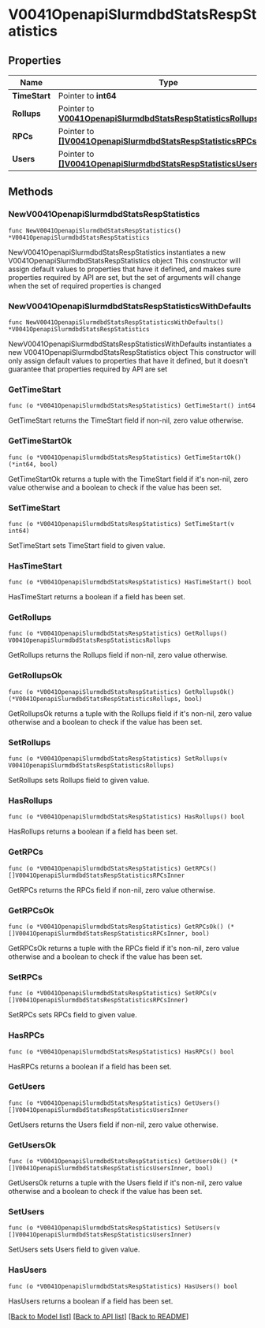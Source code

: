 # V0041OpenapiSlurmdbdStatsRespStatistics

## Properties

Name | Type | Description | Notes
------------ | ------------- | ------------- | -------------
**TimeStart** | Pointer to **int64** |  | [optional] 
**Rollups** | Pointer to [**V0041OpenapiSlurmdbdStatsRespStatisticsRollups**](V0041OpenapiSlurmdbdStatsRespStatisticsRollups.md) |  | [optional] 
**RPCs** | Pointer to [**[]V0041OpenapiSlurmdbdStatsRespStatisticsRPCsInner**](V0041OpenapiSlurmdbdStatsRespStatisticsRPCsInner.md) |  | [optional] 
**Users** | Pointer to [**[]V0041OpenapiSlurmdbdStatsRespStatisticsUsersInner**](V0041OpenapiSlurmdbdStatsRespStatisticsUsersInner.md) |  | [optional] 

## Methods

### NewV0041OpenapiSlurmdbdStatsRespStatistics

`func NewV0041OpenapiSlurmdbdStatsRespStatistics() *V0041OpenapiSlurmdbdStatsRespStatistics`

NewV0041OpenapiSlurmdbdStatsRespStatistics instantiates a new V0041OpenapiSlurmdbdStatsRespStatistics object
This constructor will assign default values to properties that have it defined,
and makes sure properties required by API are set, but the set of arguments
will change when the set of required properties is changed

### NewV0041OpenapiSlurmdbdStatsRespStatisticsWithDefaults

`func NewV0041OpenapiSlurmdbdStatsRespStatisticsWithDefaults() *V0041OpenapiSlurmdbdStatsRespStatistics`

NewV0041OpenapiSlurmdbdStatsRespStatisticsWithDefaults instantiates a new V0041OpenapiSlurmdbdStatsRespStatistics object
This constructor will only assign default values to properties that have it defined,
but it doesn't guarantee that properties required by API are set

### GetTimeStart

`func (o *V0041OpenapiSlurmdbdStatsRespStatistics) GetTimeStart() int64`

GetTimeStart returns the TimeStart field if non-nil, zero value otherwise.

### GetTimeStartOk

`func (o *V0041OpenapiSlurmdbdStatsRespStatistics) GetTimeStartOk() (*int64, bool)`

GetTimeStartOk returns a tuple with the TimeStart field if it's non-nil, zero value otherwise
and a boolean to check if the value has been set.

### SetTimeStart

`func (o *V0041OpenapiSlurmdbdStatsRespStatistics) SetTimeStart(v int64)`

SetTimeStart sets TimeStart field to given value.

### HasTimeStart

`func (o *V0041OpenapiSlurmdbdStatsRespStatistics) HasTimeStart() bool`

HasTimeStart returns a boolean if a field has been set.

### GetRollups

`func (o *V0041OpenapiSlurmdbdStatsRespStatistics) GetRollups() V0041OpenapiSlurmdbdStatsRespStatisticsRollups`

GetRollups returns the Rollups field if non-nil, zero value otherwise.

### GetRollupsOk

`func (o *V0041OpenapiSlurmdbdStatsRespStatistics) GetRollupsOk() (*V0041OpenapiSlurmdbdStatsRespStatisticsRollups, bool)`

GetRollupsOk returns a tuple with the Rollups field if it's non-nil, zero value otherwise
and a boolean to check if the value has been set.

### SetRollups

`func (o *V0041OpenapiSlurmdbdStatsRespStatistics) SetRollups(v V0041OpenapiSlurmdbdStatsRespStatisticsRollups)`

SetRollups sets Rollups field to given value.

### HasRollups

`func (o *V0041OpenapiSlurmdbdStatsRespStatistics) HasRollups() bool`

HasRollups returns a boolean if a field has been set.

### GetRPCs

`func (o *V0041OpenapiSlurmdbdStatsRespStatistics) GetRPCs() []V0041OpenapiSlurmdbdStatsRespStatisticsRPCsInner`

GetRPCs returns the RPCs field if non-nil, zero value otherwise.

### GetRPCsOk

`func (o *V0041OpenapiSlurmdbdStatsRespStatistics) GetRPCsOk() (*[]V0041OpenapiSlurmdbdStatsRespStatisticsRPCsInner, bool)`

GetRPCsOk returns a tuple with the RPCs field if it's non-nil, zero value otherwise
and a boolean to check if the value has been set.

### SetRPCs

`func (o *V0041OpenapiSlurmdbdStatsRespStatistics) SetRPCs(v []V0041OpenapiSlurmdbdStatsRespStatisticsRPCsInner)`

SetRPCs sets RPCs field to given value.

### HasRPCs

`func (o *V0041OpenapiSlurmdbdStatsRespStatistics) HasRPCs() bool`

HasRPCs returns a boolean if a field has been set.

### GetUsers

`func (o *V0041OpenapiSlurmdbdStatsRespStatistics) GetUsers() []V0041OpenapiSlurmdbdStatsRespStatisticsUsersInner`

GetUsers returns the Users field if non-nil, zero value otherwise.

### GetUsersOk

`func (o *V0041OpenapiSlurmdbdStatsRespStatistics) GetUsersOk() (*[]V0041OpenapiSlurmdbdStatsRespStatisticsUsersInner, bool)`

GetUsersOk returns a tuple with the Users field if it's non-nil, zero value otherwise
and a boolean to check if the value has been set.

### SetUsers

`func (o *V0041OpenapiSlurmdbdStatsRespStatistics) SetUsers(v []V0041OpenapiSlurmdbdStatsRespStatisticsUsersInner)`

SetUsers sets Users field to given value.

### HasUsers

`func (o *V0041OpenapiSlurmdbdStatsRespStatistics) HasUsers() bool`

HasUsers returns a boolean if a field has been set.


[[Back to Model list]](../README.md#documentation-for-models) [[Back to API list]](../README.md#documentation-for-api-endpoints) [[Back to README]](../README.md)


